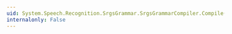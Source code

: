```yaml
---
uid: System.Speech.Recognition.SrgsGrammar.SrgsGrammarCompiler.Compile(System.Xml.XmlReader,System.IO.Stream)
internalonly: False
---
```

